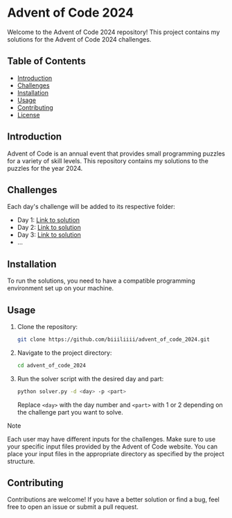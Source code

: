 # Advent of Code 2024

Welcome to the Advent of Code 2024 repository! This project contains my solutions for the Advent of Code 2024 challenges.

## Table of Contents

- [Introduction](#introduction)
- [Challenges](#challenges)
- [Installation](#installation)
- [Usage](#usage)
- [Contributing](#contributing)
- [License](#license)

## Introduction

Advent of Code is an annual event that provides small programming puzzles for a variety of skill levels. This repository contains my solutions to the puzzles for the year 2024.

## Challenges

Each day's challenge will be added to its respective folder:

- Day 1: [Link to solution](./day1)
- Day 2: [Link to solution](./day2)
- Day 3: [Link to solution](./day3)
- ...

## Installation

To run the solutions, you need to have a compatible programming environment set up on your machine.
## Usage

1. Clone the repository:
    ```sh
    git clone https://github.com/biiiliiii/advent_of_code_2024.git
    ```
2. Navigate to the project directory:
    ```sh
    cd advent_of_code_2024
    ```
3. Run the solver script with the desired day and part:
    ```sh
    python solver.py -d <day> -p <part>
    ```
    Replace `<day>` with the day number and `<part>` with 1 or 2 depending on the challenge part you want to solve.

> [!NOTE]
> Each user may have different inputs for the challenges. Make sure to use your specific input files provided by the Advent of Code website. You can place your input files in the appropriate directory as specified by the project structure.

## Contributing

Contributions are welcome! If you have a better solution or find a bug, feel free to open an issue or submit a pull request.
